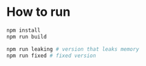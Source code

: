 # How to run

```sh
npm install
npm run build

npm run leaking # version that leaks memory
npm run fixed # fixed version
```